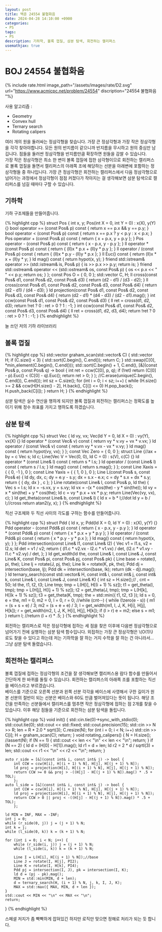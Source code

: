 ```yaml
---
layout: post
title: 백준 24554 불협화음
date: 2024-04-28 14:10:00 +0900
categories:
- PS
tags:
- PS
description: 기하학, 볼록 껍질, 삼분 탐색, 회전하는 캘리퍼스
usemathjax: true
---
```


# BOJ 24554 불협화음

{% include rate.html image_path="/assets/images/rate/D2.svg" url="https://www.acmicpc.net/problem/24554" discription="24554 불협화음
"%}

사용 알고리즘 :
- Geometry
- Convex hull
- Ternary search
- Rotating calipers

여러 개의 원을 둘러싸는 정삼각형을 찾습니다. 가장 큰 정삼각형과 가장 작은 정삼각형을 각각 찾아야합니다. 모든 원의 반지름이 같으니까 반지름을 무시하고 원의 중심만 남깁니다. 점들을 둘러싼 정삼각형을 반지름만큼 확장하면 원들을 감쌀 수 있습니다. <br/>가장 작은 정삼각형은 최소 한 변이 볼록 껍질에 접한 삼각형이므로 회전하는 캘리퍼스로 볼록 껍질을 돌면서 캘리퍼스의 아래쪽 조에 해당하는 선분을 아래변에 포함하는 정삼각형들 중 하나입니다. 가장 큰 정삼각형은 회전하는 캘리퍼스에서 다음 정삼각형으로 넘어가는 과정에서 정삼각형이 점점 커졌다가 작아지는 걸 생각해보면 삼분 탐색으로 캘리퍼스를 넘길 때마다 구할 수 있습니다.

## 기하학

기하 구조체들을 만들어줍니다.

{% highlight cpp %}
struct Pos {
    int x, y;
    Pos(int X = 0, int Y = 0) : x(X), y(Y) {}
    bool operator == (const Pos& p) const { return x == p.x && y == p.y; }
    bool operator < (const Pos& p) const { return x == p.x ? y < p.y : x < p.x; }
    Pos operator + (const Pos& p) const { return { x + p.x, y + p.y }; }
    Pos operator - (const Pos& p) const { return { x - p.x, y - p.y }; }
    ll operator * (const Pos& p) const { return { (ll)x * p.x + (ll)y * p.y }; }
    ll operator / (const Pos& p) const { return { (ll)x * p.y - (ll)y * p.x }; }
    ll Euc() const { return (ll)x * x + (ll)y * y; }
    ld mag() const { return hypot(x, y); }
    friend std::istream& operator >> (std::istream& is, Pos& p) { is >> p.x >> p.y; return is; }
    friend std::ostream& operator << (std::ostream& os, const Pos& p) { os << p.x << " " << p.y; return os; }
}; const Pos O = { 0, 0 };
std::vector<Pos> C, H;
ll cross(const Pos& d1, const Pos& d2, const Pos& d3) { return (d2 - d1) / (d3 - d2); }
ll cross(const Pos& d1, const Pos& d2, const Pos& d3, const Pos& d4) { return (d2 - d1) / (d4 - d3); }
ld projection(const Pos& d1, const Pos& d2, const Pos& d3, const Pos& d4) {
    return (d2 - d1) * (d4 - d3) / (d2 - d1).mag();
}
int ccw(const Pos& d1, const Pos& d2, const Pos& d3) {
    ll ret = cross(d1, d2, d3);
    return !ret ? 0 : ret > 0 ? 1 : -1;
}
int ccw(const Pos& d1, const Pos& d2, const Pos& d3, const Pos& d4) {
    ll ret = cross(d1, d2, d3, d4);
    return !ret ? 0 : ret > 0 ? 1 : -1;
}
{% endhighlight %}

늘 쓰던 저의 기하 라이브러리

## 볼록 껍질

{% highlight cpp %}
std::vector<Pos> graham_scan(std::vector<Pos>& C) {
    std::vector<Pos> H;
    if (C.size() < 3) {
        std::sort(C.begin(), C.end());
        return C;
    }
    std::swap(C[0], *min_element(C.begin(), C.end()));
    std::sort(C.begin() + 1, C.end(), [&](const Pos& p, const Pos& q) -> bool {
        int ret = ccw(C[0], p, q);
        if (!ret) return (C[0] - p).Euc() < (C[0] - q).Euc();
        return ret > 0;
        }
    );
    //C.erase(unique(C.begin(), C.end()), C.end());
    int sz = C.size();
    for (int i = 0; i < sz; i++) {
        while (H.size() >= 2 && ccw(H[H.size() - 2], H.back(), C[i]) <= 0)
            H.pop_back();
        H.push_back(C[i]);
    }
    return H;
}
{% endhighlight %}

삼분 탐색은 실수 연산을 행하게 되지만 볼록 껍질과 회전하는 캘리퍼스는 정확도를 높이기 위해 정수 좌표를 가지고 행하도록 하겠습니다.

## 삼분 탐색

{% highlight cpp %}
struct Vec {
    ld vy, vx;
    Vec(ld Y = 0, ld X = 0) : vy(Y), vx(X) {}
    ld operator * (const Vec& v) const { return vy * v.vy + vx * v.vx; }
    ld operator / (const Vec& v) const { return vy * v.vx - vx * v.vy; }
    ld mag() const { return hypot(vy, vx); }
}; const Vec Zero = { 0, 0 };
struct Line {//ax + by = c
    Vec s;
    ld c;
    Line(Vec V = Vec(0, 0), ld C = 0) : s(V), c(C) {}
    ld operator * (const Line& l) const { return s * l.s; }
    ld operator / (const Line& l) const { return s / l.s; }
    ld mag() const { return s.mag(); }
};
const Line Xaxis = { { 0, -1 }, 0 };
const Line Yaxis = { { 1, 0 }, 0 };
Line L(const Pos& s, const Pos& e) {
    ld dy, dx, c;
    dy = e.y - s.y;
    dx = s.x - e.x;
    c = dy * s.x + dx * s.y;
    return { { dy, dx } , c };
}
Line rotate(const Line& l, const Pos& p, ld the) {
    Vec s = l.s;
    ld x = -s.vx, y = s.vy;
    ld vx = -(x * cos(the) - y * sin(the));
    ld vy = x * sin(the) + y * cos(the);
    ld c = vy * p.x + vx * p.y;
    return Line(Vec(vy, vx), c);
}
ld get_theta(const Line& b, const Line& l) {
    ld x = b * l;//dot
    ld y = b / l;//cross
    return atan2(y, x);
}
{% endhighlight %}

직선 구조체와 두 직선 사이의 각도를 구하는 함수를 만들어줍니다.

{% highlight cpp %}
struct Pdd {
    ld x, y;
    Pdd(ld X = 0, ld Y = 0) : x(X), y(Y) {}
    Pdd operator - (const Pdd& p) const { return { x - p.x, y - p.y }; }
    ld operator * (const Pdd& p) const { return { x * p.x + y * p.y }; }
    ld operator / (const Pdd& p) const { return { x * p.y - y * p.x }; }
    ld mag() const { return hypot(x, y); }
};
Pdd intersection(const Line& l1, const Line& l2) {
    Vec v1 = l1.s, v2 = l2.s;
    ld det = v1 / v2;
    return {
        (l1.c * v2.vx - l2.c * v1.vx) / det,
        (l2.c * v1.vy - l1.c * v2.vy) / det,
    };
}
ld get_width(ld the, const Line& I, const Line& J, const Line& K, const Pos& pi, const Pos& pj, const Pos& pk) {
    Line base = rotate(I, pi, the);
    Line lj = rotate(J, pj, the);
    Line lk = rotate(K, pk, the);
    Pdd dj = intersection(base, lj);
    Pdd dk = intersection(base, lk);
    return (dk - dj).mag();
}
ld ternary_search(const std::vector<Pos>& H, const int& i, const int& j, const int& k, const Line& I, const Line& J, const Line& K) {
    int sz = H.size();// , cnt = 50;
    ld the, t1, t2, t3;
    Line tmp;
    tmp = L(H[i], H[(i + 1) % sz]);
    t1 = get_theta(I, tmp);
    tmp = L(H[j], H[(j + 1) % sz]);
    t2 = get_theta(J, tmp);
    tmp = L(H[k], H[(k + 1) % sz]);
    t3 = get_theta(K, tmp);
    the = std::min({ t1, t2, t3 });
    ld s = 0, e = the, m1 = 0, m2 = 0, l = 0, r = 0;
    //while (cnt--) {
    while (!zero(e - s)) {
        m1 = (s + s + e) / 3;
        m2 = (s + e + e) / 3;
        l = get_width(m1, I, J, K, H[i], H[j], H[k]);
        r = get_width(m2, I, J, K, H[i], H[j], H[k]);
        if (l > r) e = m2;
        else s = m1;
    }
    return l;
    //return (l + r) * .5;
}
{% endhighlight %}

회전하는 캘리퍼스로 작은 정삼각형에 접하는 세 점을 찾은 이후에 다음번 정삼각형으로 넘어가기 전에 실행하는 삼분 탐색 함수입니다. 외접하는 가장 큰 정삼각형은 \\(O(1)\\) 로도 찾을 수 있다고 하는데 저는 기하학을 잘 하는 거지 수학을 잘 하는 건 아니라서... 그냥 삼분 탐색 돌렸습니다.

## 회전하는 캘리퍼스

볼록 껍질에 접하는 정삼각형의 조건을 잘 생각해보면 캘리퍼스용 람다 함수를 만들어서 간단하게 한 바퀴를 돌릴 수 있습니다. 회전하는 캘리퍼스의 아래쪽 조를 포함하는 직선을 베이스라고 부르겠습니다. <br/>베이스를 기준으로 오른쪽 선분과 왼쪽 선분 각각을 베이스에 사영해서 구한 길이가 원본 선분의 절반이 되는 선분은 베이스와 60도 만큼 벌어져있다는 뜻이 됩니다. 해당 조건을 만족하는 선분들에서 캘리퍼스를 멈추면 작은 정삼각형에 접하는 점 2개를 찾을 수 있습니다. 이후 해당 점들을 기준으로 회전하는 삼분 탐색을 돌립니다.

{% highlight cpp %}
void init() {
    std::cin.tie(0)->sync_with_stdio(0);
    std::cout.tie(0);
    std::cout << std::fixed;
    std::cout.precision(15);
    std::cin >> N >> R;
    len = R * 2.0 * sqrt(3);
    C.resize(N);
    for (int i = 0; i < N; i++) std::cin >> C[i];
    H = graham_scan(C);
    return;
}
void rotating_calipers() {
    N = H.size();
    //assert(N);
    if (N == 1) {
        std::cout << len << "\n" << len << "\n";
        return;
    }
    if (N == 2) {
        ld d = (H[0] - H[1]).mag();
        ld r1 = d + len;
        ld r2 = 2 * d / sqrtl(3) + len;
        std::cout << r1 << "\n" << r2 << "\n";
        return;
    }

    auto r_side = [&](const int& i, const int& j) -> bool {
        int CCW = ccw(H[i], H[(i + 1) % N], H[j], H[(j + 1) % N]);
        ld proj = projection(H[i], H[(i + 1) % N], H[j], H[(j + 1) % N]);
        return CCW >= 0 && proj > -((H[j] - H[(j + 1) % N]).mag() * .5 + TOL);
        };
    auto l_side = [&](const int& i, const int& j) -> bool {
        int CCW = ccw(H[i], H[(i + 1) % N], H[j], H[(j + 1) % N]);
        ld proj = projection(H[i], H[(i + 1) % N], H[j], H[(j + 1) % N]);
        return CCW > 0 || proj < -((H[j] - H[(j + 1) % N]).mag() * .5 + TOL);
        };

    ld MIN = INF, MAX = -INF;
    int j = 0;
    while (r_side(0, j)) j = (j + 1) % N;
    int k = j;
    while (l_side(0, k)) k = (k + 1) % N;

    for (int i = 0; i < N; i++) {
        while (r_side(i, j)) j = (j + 1) % N;
        while (l_side(i, k)) k = (k + 1) % N;

        Line I = L(H[i], H[(i + 1) % N]);//base
        Line J = rotate(I, H[j], PI2);
        Line K = rotate(I, H[k], PI4);
        Pdd pj = intersection(I, J), pk = intersection(I, K);
        ld d = (pj - pk).mag();
        MIN = std::min(MIN, d + len);
        d = ternary_search(H, (i + 1) % N, j, k, I, J, K);
        MAX = std::max({ MAX, MIN, d + len });
    }
    std::cout << MIN << "\n" << MAX << "\n";
    return;
}
{% endhighlight %}

스페셜 저지가 좀 빡빡하게 잡혀있긴 하지만 로직만 맞으면 정해로 처리가 되는 듯 합니다.

<!--
{% highlight cpp %}
#include <iostream>
#include <algorithm>
#include <vector>
#include <cmath>
#include <cstring>
#include <cassert>
typedef long long ll;
//typedef long double ld;
typedef double ld;
const ld INF = 1e17;
const ld TOL = 1e-7;
const ld PI = acos(-1);
const ld PI2 = PI * 2 / 3;
const ld PI4 = PI * 4 / 3;
int N;
ll R;
ld len;
bool zero(const ld& x) { return std::abs(x) < TOL; }

struct Pos {
    int x, y;
    Pos(int X = 0, int Y = 0) : x(X), y(Y) {}
    bool operator == (const Pos& p) const { return x == p.x && y == p.y; }
    bool operator < (const Pos& p) const { return x == p.x ? y < p.y : x < p.x; }
    Pos operator + (const Pos& p) const { return { x + p.x, y + p.y }; }
    Pos operator - (const Pos& p) const { return { x - p.x, y - p.y }; }
    ll operator * (const Pos& p) const { return { (ll)x * p.x + (ll)y * p.y }; }
    ll operator / (const Pos& p) const { return { (ll)x * p.y - (ll)y * p.x }; }
    ll Euc() const { return (ll)x * x + (ll)y * y; }
    ld mag() const { return hypot(x, y); }
    friend std::istream& operator >> (std::istream& is, Pos& p) { is >> p.x >> p.y; return is; }
    friend std::ostream& operator << (std::ostream& os, const Pos& p) { os << p.x << " " << p.y; return os; }
}; const Pos O = { 0, 0 };
std::vector<Pos> C, H;
ll cross(const Pos& d1, const Pos& d2, const Pos& d3) { return (d2 - d1) / (d3 - d2); }
ll cross(const Pos& d1, const Pos& d2, const Pos& d3, const Pos& d4) { return (d2 - d1) / (d4 - d3); }
ld projection(const Pos& d1, const Pos& d2, const Pos& d3, const Pos& d4) {
    return (d2 - d1) * (d4 - d3) / (d2 - d1).mag();
}
int ccw(const Pos& d1, const Pos& d2, const Pos& d3) {
    ll ret = cross(d1, d2, d3);
    return !ret ? 0 : ret > 0 ? 1 : -1;
}
int ccw(const Pos& d1, const Pos& d2, const Pos& d3, const Pos& d4) {
    ll ret = cross(d1, d2, d3, d4);
    return !ret ? 0 : ret > 0 ? 1 : -1;
}
std::vector<Pos> graham_scan(std::vector<Pos>& C) {
    std::vector<Pos> H;
    if (C.size() < 3) {
        std::sort(C.begin(), C.end());
        return C;
    }
    std::swap(C[0], *min_element(C.begin(), C.end()));
    std::sort(C.begin() + 1, C.end(), [&](const Pos& p, const Pos& q) -> bool {
        int ret = ccw(C[0], p, q);
        if (!ret) return (C[0] - p).Euc() < (C[0] - q).Euc();
        return ret > 0;
        }
    );
    //C.erase(unique(C.begin(), C.end()), C.end());
    int sz = C.size();
    for (int i = 0; i < sz; i++) {
        while (H.size() >= 2 && ccw(H[H.size() - 2], H.back(), C[i]) <= 0)
            H.pop_back();
        H.push_back(C[i]);
    }
    return H;
}
struct Vec {
    ld vy, vx;
    Vec(ld Y = 0, ld X = 0) : vy(Y), vx(X) {}
    ld operator * (const Vec& v) const { return vy * v.vy + vx * v.vx; }
    ld operator / (const Vec& v) const { return vy * v.vx - vx * v.vy; }
    ld mag() const { return hypot(vy, vx); }
}; const Vec Zero = { 0, 0 };
struct Line {//ax + by = c
    Vec s;
    ld c;
    Line(Vec V = Vec(0, 0), ld C = 0) : s(V), c(C) {}
    ld operator * (const Line& l) const { return s * l.s; }
    ld operator / (const Line& l) const { return s / l.s; }
    ld mag() const { return s.mag(); }
};
const Line Xaxis = { { 0, -1 }, 0 };
const Line Yaxis = { { 1, 0 }, 0 };
Line L(const Pos& s, const Pos& e) {
    ld dy, dx, c;
    dy = e.y - s.y;
    dx = s.x - e.x;
    c = dy * s.x + dx * s.y;
    return { { dy, dx } , c };
}
Line rotate(const Line& l, const Pos& p, ld the) {
    Vec s = l.s;
    ld x = -s.vx, y = s.vy;
    ld vx = -(x * cos(the) - y * sin(the));
    ld vy = x * sin(the) + y * cos(the);
    ld c = vy * p.x + vx * p.y;
    return Line(Vec(vy, vx), c);
}
ld get_theta(const Line& b, const Line& l) {
    ld x = b * l;//dot
    ld y = b / l;//cross
    return atan2(y, x);
}

struct Pdd {
    ld x, y;
    Pdd(ld X = 0, ld Y = 0) : x(X), y(Y) {}
    Pdd operator - (const Pdd& p) const { return { x - p.x, y - p.y }; }
    ld operator * (const Pdd& p) const { return { x * p.x + y * p.y }; }
    ld operator / (const Pdd& p) const { return { x * p.y - y * p.x }; }
    ld mag() const { return hypot(x, y); }
};
Pdd intersection(const Line& l1, const Line& l2) {
    Vec v1 = l1.s, v2 = l2.s;
    ld det = v1 / v2;
    return {
        (l1.c * v2.vx - l2.c * v1.vx) / det,
        (l2.c * v1.vy - l1.c * v2.vy) / det,
    };
}
ld get_width(ld the, const Line& I, const Line& J, const Line& K, const Pos& pi, const Pos& pj, const Pos& pk) {
    Line base = rotate(I, pi, the);
    Line lj = rotate(J, pj, the);
    Line lk = rotate(K, pk, the);
    Pdd dj = intersection(base, lj);
    Pdd dk = intersection(base, lk);
    return (dk - dj).mag();
}
ld ternary_search(const std::vector<Pos>& H, const int& i, const int& j, const int& k, const Line& I, const Line& J, const Line& K) {
    int sz = H.size();// , cnt = 50;
    ld the, t1, t2, t3;
    Line tmp;
    tmp = L(H[i], H[(i + 1) % sz]);
    t1 = get_theta(I, tmp);
    tmp = L(H[j], H[(j + 1) % sz]);
    t2 = get_theta(J, tmp);
    tmp = L(H[k], H[(k + 1) % sz]);
    t3 = get_theta(K, tmp);
    the = std::min({ t1, t2, t3 });
    ld s = 0, e = the, m1 = 0, m2 = 0, l = 0, r = 0;
    //while (cnt--) {
    while (!zero(e - s)) {
        m1 = (s + s + e) / 3;
        m2 = (s + e + e) / 3;
        l = get_width(m1, I, J, K, H[i], H[j], H[k]);
        r = get_width(m2, I, J, K, H[i], H[j], H[k]);
        if (l > r) e = m2;
        else s = m1;
    }
    return l;
    //return (l + r) * .5;
}
void init() {
    std::cin.tie(0)->sync_with_stdio(0);
    std::cout.tie(0);
    std::cout << std::fixed;
    std::cout.precision(15);
    std::cin >> N >> R;
    len = R * 2.0 * sqrt(3);
    C.resize(N);
    for (int i = 0; i < N; i++) std::cin >> C[i];
    H = graham_scan(C);
    return;
}
void rotating_calipers() {
    N = H.size();
    //assert(N);
    if (N == 1) {
        std::cout << len << "\n" << len << "\n";
        return;
    }
    if (N == 2) {
        ld d = (H[0] - H[1]).mag();
        ld r1 = d + len;
        ld r2 = 2 * d / sqrtl(3) + len;
        std::cout << r1 << "\n" << r2 << "\n";
        return;
    }

    auto r_side = [&](const int& i, const int& j) -> bool {
	    int CCW = ccw(H[i], H[(i + 1) % N], H[j], H[(j + 1) % N]);
	    ld proj = projection(H[i], H[(i + 1) % N], H[j], H[(j + 1) % N]);
	    return CCW >= 0 && proj > -((H[j] - H[(j + 1) % N]).mag() * .5 + TOL);
	    };
    auto l_side = [&](const int& i, const int& j) -> bool {
	    int CCW = ccw(H[i], H[(i + 1) % N], H[j], H[(j + 1) % N]);
	    ld proj = projection(H[i], H[(i + 1) % N], H[j], H[(j + 1) % N]);
	    return CCW > 0 || proj < -((H[j] - H[(j + 1) % N]).mag() * .5 + TOL);
	    };

    ld MIN = INF, MAX = -INF;
    int j = 0;
    while (r_side(0, j)) j = (j + 1) % N;
    int k = j;
    while (l_side(0, k)) k = (k + 1) % N;

    for (int i = 0; i < N; i++) {
        while (r_side(i, j)) j = (j + 1) % N;
        while (l_side(i, k)) k = (k + 1) % N;

        Line I = L(H[i], H[(i + 1) % N]);//base
        Line J = rotate(I, H[j], PI2);
        Line K = rotate(I, H[k], PI4);
        Pdd pj = intersection(I, J), pk = intersection(I, K);
        ld d = (pj - pk).mag();
        MIN = std::min(MIN, d + len);
        d = ternary_search(H, (i + 1) % N, j, k, I, J, K);
        MAX = std::max({ MAX, MIN, d + len });
    }
    std::cout << MIN << "\n" << MAX << "\n";
    return;
}
void solve() { init(); rotating_calipers(); return; }
int main() { solve(); return 0; }//boj24554 dissonance
{% endhighlight %}
-->